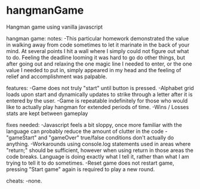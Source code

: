 # hangmanGame
Hangman game using vanilla javascript

hangman game:
notes:
-This particular homework demonstrated the value in walking away from code sometimes to let it marinate in the back of your mind. At several points I hit a wall where I simply could not figure out what to do. Feeling the deadline looming it was hard to go do other things, but after going out and relaxing the one magic line I needed to enter, or the one value I needed to put in, simply appeared in my head and the feeling of relief and accomplishment was palpable.

features:
-Game does not truly "start" until button is pressed.
-Alphabet grid loads upon start and dynamically updates to strike through a letter after it is entered by the user.
-Game is repeatable indefinitely for those who would like to actually play hangman for extended periods of time.
-Wins / Losses stats are kept between gameplay

fixes needed:
-Javascript feels a bit sloppy, once more familiar with the language can probably reduce the amount of clutter in the code
-"gameStart" and "gameOver" true/false conditions don't actually do anything.
-Workarounds using console.log statements used in areas where "return;" should be sufficient, however when using return in those areas the code breaks. Language is doing exactly what I tell it, rather than what I am trying to tell it to do sometimes.
-Reset game does not restart game, pressing "Start game" again is required to play a new round.

cheats:
-none.